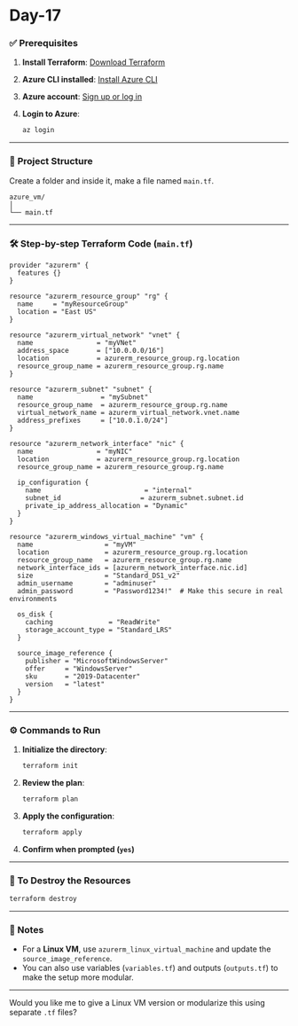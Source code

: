 # Day-17

### ✅ **Prerequisites**

1. **Install Terraform**: [Download Terraform](https://developer.hashicorp.com/terraform/downloads)
2. **Azure CLI installed**: [Install Azure CLI](https://learn.microsoft.com/en-us/cli/azure/install-azure-cli)
3. **Azure account**: [Sign up or log in](https://portal.azure.com)
4. **Login to Azure**:

   ```bash
   az login
   ```

---

### 📁 **Project Structure**

Create a folder and inside it, make a file named `main.tf`.

```
azure_vm/
│
└── main.tf
```

---

### 🛠️ **Step-by-step Terraform Code (`main.tf`)**

```hcl
provider "azurerm" {
  features {}
}

resource "azurerm_resource_group" "rg" {
  name     = "myResourceGroup"
  location = "East US"
}

resource "azurerm_virtual_network" "vnet" {
  name                = "myVNet"
  address_space       = ["10.0.0.0/16"]
  location            = azurerm_resource_group.rg.location
  resource_group_name = azurerm_resource_group.rg.name
}

resource "azurerm_subnet" "subnet" {
  name                 = "mySubnet"
  resource_group_name  = azurerm_resource_group.rg.name
  virtual_network_name = azurerm_virtual_network.vnet.name
  address_prefixes     = ["10.0.1.0/24"]
}

resource "azurerm_network_interface" "nic" {
  name                = "myNIC"
  location            = azurerm_resource_group.rg.location
  resource_group_name = azurerm_resource_group.rg.name

  ip_configuration {
    name                          = "internal"
    subnet_id                    = azurerm_subnet.subnet.id
    private_ip_address_allocation = "Dynamic"
  }
}

resource "azurerm_windows_virtual_machine" "vm" {
  name                  = "myVM"
  location              = azurerm_resource_group.rg.location
  resource_group_name   = azurerm_resource_group.rg.name
  network_interface_ids = [azurerm_network_interface.nic.id]
  size                  = "Standard_DS1_v2"
  admin_username        = "adminuser"
  admin_password        = "Password1234!"  # Make this secure in real environments

  os_disk {
    caching              = "ReadWrite"
    storage_account_type = "Standard_LRS"
  }

  source_image_reference {
    publisher = "MicrosoftWindowsServer"
    offer     = "WindowsServer"
    sku       = "2019-Datacenter"
    version   = "latest"
  }
}
```

---

### ⚙️ **Commands to Run**

1. **Initialize the directory**:

   ```bash
   terraform init
   ```

2. **Review the plan**:

   ```bash
   terraform plan
   ```

3. **Apply the configuration**:

   ```bash
   terraform apply
   ```

4. **Confirm when prompted (`yes`)**

---

### 🧹 To Destroy the Resources

```bash
terraform destroy
```

---

### 📌 Notes

* For a **Linux VM**, use `azurerm_linux_virtual_machine` and update the `source_image_reference`.
* You can also use variables (`variables.tf`) and outputs (`outputs.tf`) to make the setup more modular.

---

Would you like me to give a Linux VM version or modularize this using separate `.tf` files?
